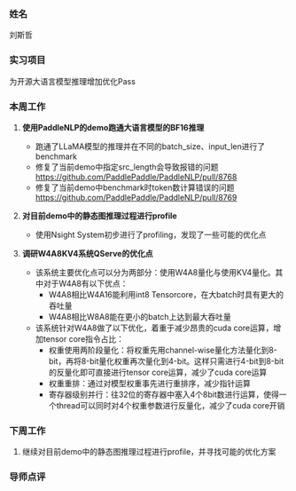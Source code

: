 ### 姓名
刘斯哲

### 实习项目
为开源大语言模型推理增加优化Pass

### 本周工作

1. **使用PaddleNLP的demo跑通大语言模型的BF16推理**

	* 跑通了LLaMA模型的推理并在不同的batch_size、input_len进行了benchmark
	* 修复了当前demo中指定src_length会导致报错的问题
        https://github.com/PaddlePaddle/PaddleNLP/pull/8768
    * 修复了当前demo中benchmark时token数计算错误的问题
        https://github.com/PaddlePaddle/PaddleNLP/pull/8769


2. **对目前demo中的静态图推理过程进行profile**

	* 使用Nsight System初步进行了profiling，发现了一些可能的优化点


3. **调研W4A8KV4系统QServe的优化点**

	* 该系统主要优化点可以分为两部分：使用W4A8量化与使用KV4量化。其中对于W4A8有以下优点：
		* W4A8相比W4A16能利用int8 Tensorcore，在大batch时具有更大的吞吐量
		* W4A8相比W8A8能在更小的batch上达到最大吞吐量
	* 该系统针对W4A8做了以下优化，着重于减少昂贵的cuda core运算，增加tensor core指令占比：
		* 权重使用两阶段量化：将权重先用channel-wise量化方法量化到8-bit，再将8-bit量化权重再次量化到4-bit。这样只需进行4-bit到8-bit的反量化即可直接进行tensor core运算，减少了cuda core运算
		* 权重重排：通过对模型权重事先进行重排序，减少指针运算
		* 寄存器级别并行：往32位的寄存器中塞入4个8bit数进行运算，使得一个thread可以同时对4个权重参数进行反量化，减少了cuda core开销


### 下周工作

1. 继续对目前demo中的静态图推理过程进行profile，并寻找可能的优化方案

### 导师点评

